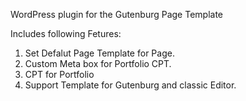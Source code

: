 WordPress plugin for the Gutenburg Page Template

Includes following Fetures:

1. Set Defalut Page Template for Page.
2. Custom Meta box for Portfolio CPT.
3. CPT for Portfolio
4. Support Template for Gutenburg and classic Editor.

